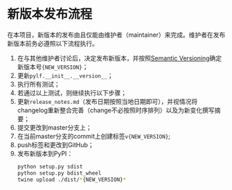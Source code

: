 # 新版本发布流程
在本项目，新版本的发布由且仅能由维护者（maintainer）来完成。维护者在发布新版本前务必遵照以下流程执行。
1. 在与其他维护者讨论后，决定发布新版本，并按照[Semantic Versioning](https://semver.org/)确定新版本号`{NEW_VERSION}`；
2. 更新`pylf.__init__.__version__`；
3. 执行所有测试；
4. 若通过以上测试，则继续执行以下步骤；
5. 更新`release_notes.md`（发布日期按照当地日期即可），并视情况将changelog重新整合完善（change不必按照时序排列）以及为新变化撰写摘要；
6. 提交更改到master分支上；
7. 在当前master分支的commit上创建标签`v{NEW_VERSION}`;
8. push标签和更改到GitHub；
9. 发布新版本到PyPI：
    ```sh
    python setup.py sdist
    python setup.py bdist_wheel
    twine upload ./dist/*{NEW_VERSION}*
    ```
